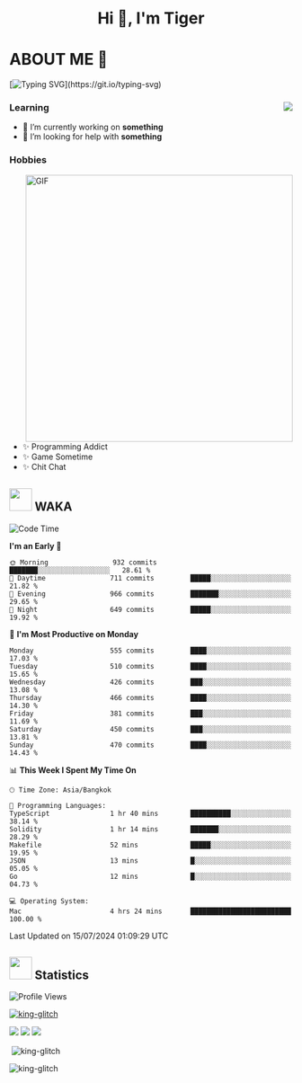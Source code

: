 <h1 align="center">Hi 👋, I'm Tiger</h1>




# ABOUT ME 💬

[![Typing SVG](https://readme-typing-svg.herokuapp.com?color=22F771&vCenter=true&lines=A+perssionate+developer+from+nowhere.)](https://git.io/typing-svg)

<div>
 <img align="right" src="https://spotify-github-profile.vercel.app/api/view?uid=12129734423&cover_image=false&theme=default&bar_color=22d016&bar_color_cover=true" />
 <h3>Learning</h3>
 
 <ul>
  <li>🔭 I’m currently working on <b>something</b></li>
  <li>🤝 I’m looking for help with <b>something</b></li>
 </ul>
 
</div>
<div>
 <h3>Hobbies</h3>
 <img align="right" height="475px"  alt="GIF" src="https://i.pinimg.com/originals/1f/b7/db/1fb7dbee557e5ed509f7517da8a84d58.gif" />
 <ul>
  <li>✨ Programming Addict</li>
  <li>✨ Game Sometime</li>
  <li>✨ Chit Chat</li>
 </ul>
 
</div>



## <img height="40" src="https://raw.githubusercontent.com/innng/innng/master/assets/kyubey.gif"/> WAKA

<!--START_SECTION:waka-->
![Code Time](http://img.shields.io/badge/Code%20Time-1%2C987%20hrs%2033%20mins-blue)

**I'm an Early 🐤** 

```text
🌞 Morning                932 commits         ███████░░░░░░░░░░░░░░░░░░   28.61 % 
🌆 Daytime                711 commits         █████░░░░░░░░░░░░░░░░░░░░   21.82 % 
🌃 Evening                966 commits         ███████░░░░░░░░░░░░░░░░░░   29.65 % 
🌙 Night                  649 commits         █████░░░░░░░░░░░░░░░░░░░░   19.92 % 
```
📅 **I'm Most Productive on Monday** 

```text
Monday                   555 commits         ████░░░░░░░░░░░░░░░░░░░░░   17.03 % 
Tuesday                  510 commits         ████░░░░░░░░░░░░░░░░░░░░░   15.65 % 
Wednesday                426 commits         ███░░░░░░░░░░░░░░░░░░░░░░   13.08 % 
Thursday                 466 commits         ████░░░░░░░░░░░░░░░░░░░░░   14.30 % 
Friday                   381 commits         ███░░░░░░░░░░░░░░░░░░░░░░   11.69 % 
Saturday                 450 commits         ███░░░░░░░░░░░░░░░░░░░░░░   13.81 % 
Sunday                   470 commits         ████░░░░░░░░░░░░░░░░░░░░░   14.43 % 
```


📊 **This Week I Spent My Time On** 

```text
🕑︎ Time Zone: Asia/Bangkok

💬 Programming Languages: 
TypeScript               1 hr 40 mins        ██████████░░░░░░░░░░░░░░░   38.14 % 
Solidity                 1 hr 14 mins        ███████░░░░░░░░░░░░░░░░░░   28.29 % 
Makefile                 52 mins             █████░░░░░░░░░░░░░░░░░░░░   19.95 % 
JSON                     13 mins             █░░░░░░░░░░░░░░░░░░░░░░░░   05.05 % 
Go                       12 mins             █░░░░░░░░░░░░░░░░░░░░░░░░   04.73 % 

💻 Operating System: 
Mac                      4 hrs 24 mins       █████████████████████████   100.00 % 
```


 Last Updated on 15/07/2024 01:09:29 UTC
<!--END_SECTION:waka-->
## <img height="40" src="https://raw.githubusercontent.com/innng/innng/master/assets/kyubey.gif"/> Statistics
![Profile Views](https://komarev.com/ghpvc/?username=king-glitch)  

<p align="left"> 
 <a href="https://github.com/ryo-ma/github-profile-trophy">
  <img src="https://github-profile-trophy.vercel.app/?username=king-glitch&theme=dracula" alt="king-glitch" />
 </a> </p>

![](https://github-profile-summary-cards.vercel.app/api/cards/profile-details?username=king-glitch&theme=dracula)
![](https://github-profile-summary-cards.vercel.app/api/cards/stats?username=king-glitch&theme=dracula) 
![](https://github-profile-summary-cards.vercel.app/api/cards/productive-time?username=king-glitch&theme=dracula)


<p>&nbsp;<img align="center" src="https://github-readme-stats.vercel.app/api?username=king-glitch&theme=dracula" alt="king-glitch" /></p>

<p><img align="center" src="https://github-readme-streak-stats.herokuapp.com/?user=king-glitch&theme=dracula" alt="king-glitch" /></p>
